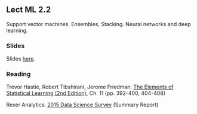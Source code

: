 
## Lect ML 2.2

Support vector machines. Ensembles, Stacking. Neural networks and deep learning. 


### Slides

Slides [here](https://docs.google.com/presentation/d/1OxpusD6QDbMAqVDDPZHdDuJCX5S9pluQ-o4Bs_0f9hE).


### Reading

Trevor Hastie, Robert Tibshirani, Jerome Friedman: [The Elements of Statistical Learning (2nd Edition)](http://statweb.stanford.edu/~tibs/ElemStatLearn/printings/ESLII_print10.pdf), Ch. 11 (pp. 392-400, 404-408)

Rexer Analytics: [2015 Data Science Survey](http://www.rexeranalytics.com/assets/rexer_analytics_2015_data_miner_survey_summary_report.pdf) (Summary Report)


